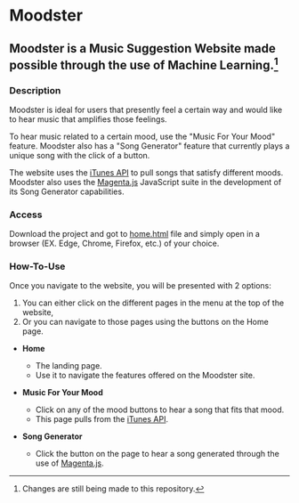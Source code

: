 # Moodster
## Moodster is a Music Suggestion Website made possible through the use of Machine Learning.[^1]

### Description
Moodster is ideal for users that presently feel a certain way and would like to hear music that amplifies those feelings.

To hear music related to a certain mood, use the "Music For Your Mood" feature. Moodster also has a "Song Generator" feature that currently plays a unique song with the click of a button.

The website uses the [iTunes API](https://developer.apple.com/library/archive/documentation/AudioVideo/Conceptual/iTuneSearchAPI/index.html) to pull songs that satisfy different moods. Moodster also uses the [Magenta.js](https://magenta.tensorflow.org/js-announce) JavaScript suite in the development of its Song Generator capabilities.

### Access
Download the project and got to [home.html](root/index.html) file and simply open in a browser (EX. Edge, Chrome, Firefox, etc.) of your choice.

### How-To-Use
Once you navigate to the website, you will be presented with 2 options:

1. You can either click on the different pages in the menu at the top of the website,
2. Or you can navigate to those pages using the buttons on the Home page.

- **Home**
  * The landing page.
  * Use it to navigate the features offered on the Moodster site.

- **Music For Your Mood**
  * Click on any of the mood buttons to hear a song that fits that mood.
  * This page pulls from the [iTunes API](https://developer.apple.com/library/archive/documentation/AudioVideo/Conceptual/iTuneSearchAPI/index.html).

- **Song Generator**
  * Click the button on the page to hear a song generated through the use of [Magenta.js](https://magenta.tensorflow.org/js-announce).

[^1]: Changes are still being made to this repository.
